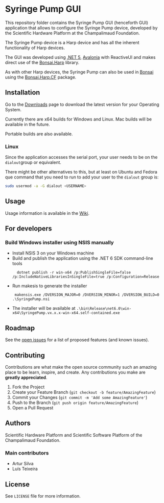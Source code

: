 # Syringe Pump GUI

This repository folder contains the Syringe Pump GUI (henceforth GUI) application that allows to configure the Syringe Pump device, developed by the Scientific Hardware Platform at the Champalimaud Foundation.

The Syringe Pump device is a Harp device and has all the inherent functionality of Harp devices.

The GUI was developed using [.NET 5](https://dotnet.microsoft.com/), [Avalonia](https://avaloniaui.net/) with ReactiveUI and makes direct use of the [Bonsai.Harp](https://github.com/bonsai-rx/harp) library.

As with other Harp devices, the Syringe Pump can also be used in [Bonsai](bonsai-rx.org/) using the [Bonsai.Harp.CF](https://github.com/bonsai-rx/harp.cf) package. 

## Installation

Go to the [Downloads](https://bitbucket.org/fchampalimaud/device.pump/downloads/) page to download the latest version for your Operating System.

Currently there are x64 builds for Windows and Linux. Mac builds will be available in the future.

Portable builds are also available.

### Linux

Since the application accesses the serial port, your user needs to be on the `dialout`group or equivalent.

There might be other alternatives to this, but at least on Ubuntu and Fedora que command that you need to run to add your user to the `dialout` group is:

```sh
sudo usermod -a -G dialout <USERNAME>
```

## Usage

Usage information is available in the [Wiki](https://bitbucket.org/fchampalimaud/device.pump/wiki/Home).

## For developers

### Build Windows installer using NSIS manually

- Install NSIS 3 on your Windows machine
- Build and publish the application using the .NET 6 SDK command-line tools
  ```
    dotnet publish -r win-x64 /p:PublishSingleFile=false /p:IncludeNativeLibrariesInSingleFile=true /p:Configuration=Release
  ```
- Run makesis to generate the installer
    ```
     makensis.exe /DVERSION_MAJOR=0 /DVERSION_MINOR=1 /DVERSION_BUILD=0 .\SyringePump.nsi
    ```
- The installer will be available at `.\bin\Release\net6.0\win-x64\SyringePump.vx.x.x-win-x64.self-contained.exe`

## Roadmap

See the [open issues](https://bitbucket.org/fchampalimaud/device.pump/issues) for a list of proposed features (and known issues).

## Contributing

Contributions are what make the open source community such an amazing place to be learn, inspire, and create. Any contributions you make are **greatly appreciated**.

1. Fork the Project
2. Create your Feature Branch (`git checkout -b feature/AmazingFeature`)
3. Commit your Changes (`git commit -m 'Add some AmazingFeature'`)
4. Push to the Branch (`git push origin feature/AmazingFeature`)
5. Open a Pull Request

## Authors

Scientific Hardware Platform and Scientific Software Platform of the Champalimaud Foundation.

### Main contributors

- Artur Silva
- Luís Teixeira

## License

See `LICENSE` file for more information.

